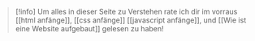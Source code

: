 >[!info] Um alles in dieser Seite zu Verstehen rate ich dir im vorraus [[html anfänge]], [[css anfänge]] [[javascript anfänge]],  und [[Wie ist eine Website aufgebaut]] gelesen zu haben!


